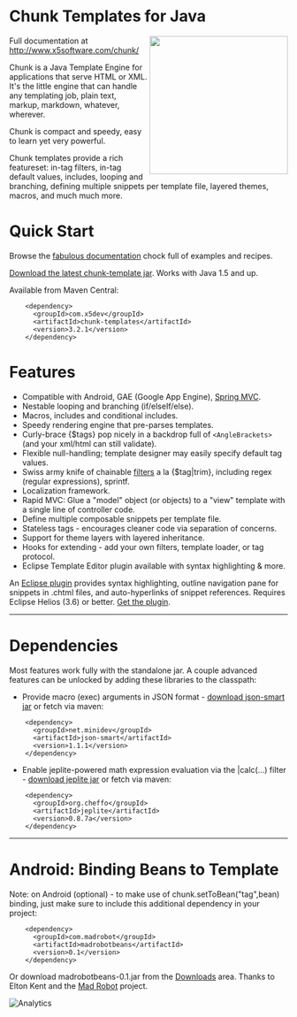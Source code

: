 Chunk Templates for Java
========================

[<img align="right" src= "http://www.x5software.com/chunk/docs/img/chunk_logo_500x500.png" width="250" />][5]
Full documentation at http://www.x5software.com/chunk/

Chunk is a Java Template Engine for applications that serve HTML or XML.  It's the little engine that can handle any templating job, plain text, markup, markdown, whatever, wherever.

Chunk is compact and speedy, easy to learn yet very powerful.

Chunk templates provide a rich featureset: in-tag filters, in-tag default values, includes, looping and branching, defining multiple snippets per template file, layered themes, macros, and much much more.

Quick Start
===========

Browse the [fabulous documentation][5] chock full of examples and recipes.

[Download the latest chunk-template jar][6]. Works with Java 1.5 and up.

Available from Maven Central:

```
    <dependency>
      <groupId>com.x5dev</groupId>
      <artifactId>chunk-templates</artifactId>
      <version>3.2.1</version>
    </dependency>
```

Features
========
  * Compatible with Android, GAE (Google App Engine), [Spring MVC][7].
  * Nestable looping and branching (if/elseIf/else).
  * Macros, includes and conditional includes.
  * Speedy rendering engine that pre-parses templates.
  * Curly-brace {$tags} pop nicely in a backdrop full of ```<AngleBrackets>``` (and your xml/html can still validate).
  * Flexible null-handling; template designer may easily specify default tag values.
  * Swiss army knife of chainable [filters][1] a la {$tag|trim}, including regex (regular expressions), sprintf.
  * Localization framework.
  * Rapid MVC: Glue a "model" object (or objects) to a "view" template with a single line of controller code.
  * Define multiple composable snippets per template file.
  * Stateless tags - encourages cleaner code via separation of concerns.
  * Support for theme layers with layered inheritance.
  * Hooks for extending - add your own filters, template loader, or tag protocol.
  * Eclipse Template Editor plugin available with syntax highlighting & more.

An [Eclipse plugin][3] provides syntax highlighting, outline navigation pane for snippets in .chtml files, and auto-hyperlinks of snippet references.  Requires Eclipse Helios (3.6) or better.  [Get the plugin][3].

----
Dependencies
============

Most features work fully with the standalone jar.  A couple advanced features can be unlocked by adding these libraries to the classpath:

 * Provide macro (exec) arguments in JSON format - [download json-smart jar][8] or fetch via maven:
```
    <dependency>
      <groupId>net.minidev</groupId>
      <artifactId>json-smart</artifactId>
      <version>1.1.1</version>
    </dependency>
```

 * Enable jeplite-powered math expression evaluation via the |calc(...) filter - [download jeplite jar][9] or fetch via maven:
```
    <dependency>
      <groupId>org.cheffo</groupId>
      <artifactId>jeplite</artifactId>
      <version>0.8.7a</version>
    </dependency>
```

----

Android: Binding Beans to Template
==================================

Note: on Android (optional) - to make use of chunk.setToBean("tag",bean) binding, just make sure to include this additional dependency in your project:
```
    <dependency>
      <groupId>com.madrobot</groupId>
      <artifactId>madrobotbeans</artifactId>
      <version>0.1</version>
    </dependency>
```

Or download madrobotbeans-0.1.jar from the [Downloads][2] area.  Thanks to Elton Kent and the [Mad Robot][4] project.

![Analytics](https://ga-beacon.appspot.com/UA-18933152-2/tomj74/chunk-templates)

  [1]: http://www.x5software.com/chunk/wiki/Chunk_Tag_Filters
  [2]: http://code.google.com/p/chunk-templates/downloads/list
  [3]: http://www.x5software.com/chunk/wiki/index.php/Eclipse_Template_Editor_plugin
  [4]: https://code.google.com/p/mad-robot/
  [5]: http://www.x5software.com/chunk/
  [6]: https://github.com/tomj74/chunk-templates/releases/latest
  [7]: http://www.x5software.com/chunk/wiki/Spring_MVC
  [8]: https://github.com/tomj74/chunk-templates/releases/download/release-2.4/json-smart-1.1.1.jar
  [9]: https://github.com/tomj74/chunk-templates/releases/download/release-2.4/jeplite-0.8.7a.jar
